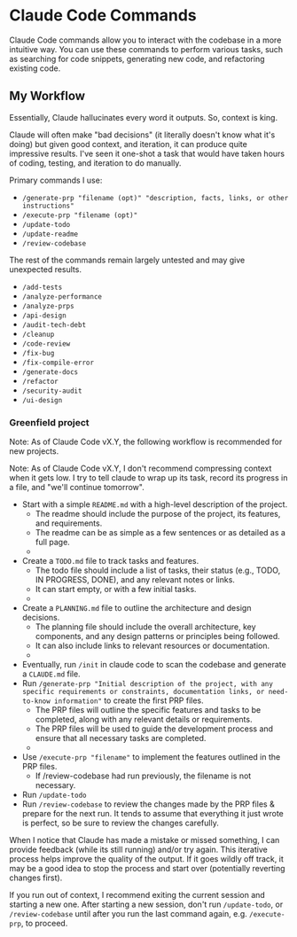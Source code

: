 # Claude Code Commands

Claude Code commands allow you to interact with the codebase in a more intuitive way. You can use these commands to perform various tasks, such as searching for code snippets, generating new code, and refactoring existing code.

## My Workflow

Essentially, Claude hallucinates every word it outputs. So, context is king.

Claude will often make "bad decisions" (it literally doesn't know what it's doing) but given good context, and iteration, it can produce quite impressive results. I've seen it one-shot a task that would have taken hours of coding, testing, and iteration to do manually.

Primary commands I use:
- `/generate-prp "filename (opt)" "description, facts, links, or other instructions"`
- `/execute-prp "filename (opt)"`
- `/update-todo`
- `/update-readme`
- `/review-codebase`

The rest of the commands remain largely untested and may give unexpected results.
- `/add-tests`
- `/analyze-performance`
- `/analyze-prps`
- `/api-design`
- `/audit-tech-debt`
- `/cleanup`
- `/code-review`
- `/fix-bug`
- `/fix-compile-error`
- `/generate-docs`
- `/refactor`
- `/security-audit`
- `/ui-design`

### Greenfield project

Note: As of Claude Code vX.Y, the following workflow is recommended for new projects.

Note: As of Claude Code vX.Y, I don't recommend compressing context when it gets low. I try to tell claude to wrap up its task, record its progress in a file, and "we'll continue tomorrow".

- Start with a simple `README.md` with a high-level description of the project.
  - The readme should include the purpose of the project, its features, and requirements.
  - The readme can be as simple as a few sentences or as detailed as a full page.
  -
- Create a `TODO.md` file to track tasks and features.
  - The todo file should include a list of tasks, their status (e.g., TODO, IN PROGRESS, DONE), and any relevant notes or links.
  - It can start empty, or with a few initial tasks.
  -
- Create a `PLANNING.md` file to outline the architecture and design decisions.
  - The planning file should include the overall architecture, key components, and any design patterns or principles being followed.
  - It can also include links to relevant resources or documentation.
  -
- Eventually, run `/init` in claude code to scan the codebase and generate a `CLAUDE.md` file.
- Run `/generate-prp "Initial description of the project, with any specific requirements or constraints, documentation links, or need-to-know information"` to create the first PRP files.
  - The PRP files will outline the specific features and tasks to be completed, along with any relevant details or requirements.
  - The PRP files will be used to guide the development process and ensure that all necessary tasks are completed.
  - 
- Use `/execute-prp "filename"` to implement the features outlined in the PRP files.
  - If /review-codebase had run previously, the filename is not necessary.
- Run `/update-todo`
- Run `/review-codebase` to review the changes made by the PRP files & prepare for the next run. It tends to assume that everything it just wrote is perfect, so be sure to review the changes carefully.

When I notice that Claude has made a mistake or missed something, I can provide feedback (while its still running) and/or try again. This iterative process helps improve the quality of the output. If it goes wildly off track, it may be a good idea to stop the process and start over (potentially reverting changes first).

If you run out of context, I recommend exiting the current session and starting a new one.
After starting a new session, don't run `/update-todo`, or `/review-codebase` until after you run the last command again, e.g. `/execute-prp`, to proceed.
